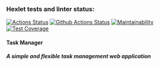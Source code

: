 ### Hexlet tests and linter status:
[![Actions Status](https://github.com/DLineX/python-project-52/actions/workflows/hexlet-check.yml/badge.svg)](https://github.com/DLineX/python-project-52/actions)
[![Github Actions Status](https://github.com/DLineX/python-project-83/workflows/Github%20Actions/badge.svg)](https://github.com/DLineX/python-project-83/pyci.yml)
[![Maintainability](https://api.codeclimate.com/v1/badges/9dd930753f9b2b54ea1e/maintainability)](https://codeclimate.com/github/DLineX/python-project-52/maintainability)
[![Test Coverage](https://api.codeclimate.com/v1/badges/9dd930753f9b2b54ea1e/test_coverage)](https://codeclimate.com/github/DLineX/python-project-52/test_coverage)
#### Task Manager
##### A simple and flexible task management web application
